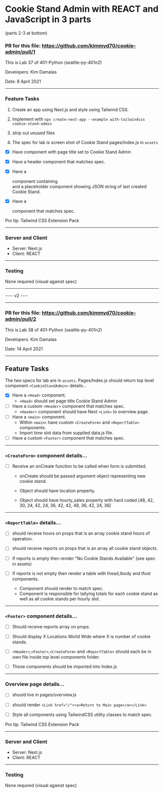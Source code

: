 # Cookie Stand Admin with REACT and JavaScript in 3 parts
(parts 2-3 at bottom)


### PR for this file: https://github.com/kimmyd70/cookie-admin/pull/1

This is Lab 37 of 401-Python (seattle-py-401n2)

Developers: Kim Damalas

Date: 8 April 2021
____________________

### Feature Tasks

1.  Create an app using Next.js and style using Tailwind CSS.

2. Implement with `npx create-next-app --example with-tailwindcss cookie-stand-admin`

3. strip out unused files

4. The spec for lab is screen shot of Cookie Stand 
pages/Index.js in `assets`
- [x] Have <Head> component with page title set to Cookie Stand Admin

- [x] Have a header component that matches spec.

- [x] Have a <main> component containing <form> and a placeholder component showing JSON string of last created Cookie Stand.

- [x] Have a <footer> component that matches spec.

Pro tip: Tailwind CSS Extension Pack


__________________

### Server and Client

- Server: Next.js
- Client: REACT

____________________

### Testing

None required (visual against spec)

_____________________

---- v2 ----
_____________________

### PR for this file: https://github.com/kimmyd70/cookie-admin/pull/2

This is Lab 38 of 401-Python (seattle-py-401n2)

Developers: Kim Damalas

Date: 14 April 2021
____________________

## Feature Tasks

The two specs for lab are in `assets`. Pages/Index.js should return top level component `<CookieStandAdmin>` details…

- [x] Have a `<Head>` component.
    - `<Head>` should set page title Cookie Stand Admin
- [ ] Have a custom `<Header>` component that matches spec.
    - `<Header>` component should have Next `<Link>` to overview page.
- [ ] Have a `<main>` component.
    - Within `<main>` have custom `<CreateForm>` and `<ReportTable>` components.
    - Import time slot data from supplied data.js file.
- [ ] Have a custom `<Footer>` component that matches spec.
----------

### `<CreateForm>` component details…
- [ ] Receive an onCreate function to be called when form is submitted.
    - onCreate should be passed argument object representing new cookie stand.

    - Object should have location property.

    - Object should have hourly_sales property with hard coded [48, 42, 30, 24, 42, 24, 36, 42, 42, 48, 36, 42, 24, 36]

--------
### `<ReportTable>`    details…

- [ ] should receive hours on props that is an array cookie stand hours of operation.

- [ ] should receive reports on props that is an array all cookie stand objects.

- [ ] If reports is empty then render "No Cookie Stands Available" (see spec in assets)

- [ ] If reports is not empty then render a table with thead,tbody and tfoot components.
    - Component should render to match spec.
    - Component is responsible for tallying totals for each cookie stand as well as all cookie stands per hourly slot.

--------
### `<Footer>` component details…

- [ ] Should receive reports array on props.

- [ ] Should display X Locations World Wide where X is number of cookie stands.

- [ ] `<Header>`,`<Footer>`,`<CreateForm>` and `<ReportTable>` should each be in own file inside top level components folder.

- [ ] Those components should be imported into Index.js

--------
### Overview page details…

- [ ] should live in pages/overview.js

- [ ] should render `<Link href="/"><a>Return to Main page</a></Link>`

- [ ] Style all components using TailwindCSS utility classes to match spec.

Pro tip: Tailwind CSS Extension Pack


__________________

### Server and Client

- Server: Next.js
- Client: REACT

____________________

### Testing

None required (visual against spec)

